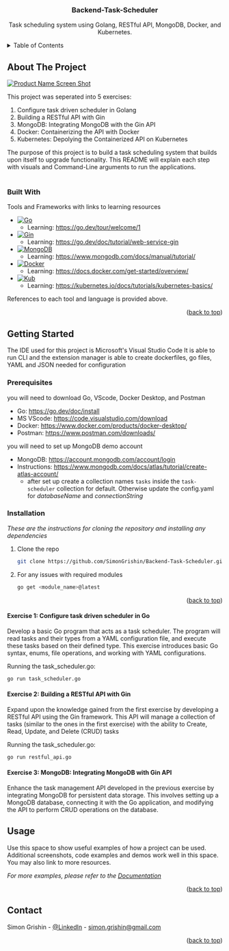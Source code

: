 

<!-- PROJECT LOGO -->
<br />
<div align="center">

  <h3 align="center">Backend-Task-Scheduler</h3>

  <p align="center">
    Task scheduling system using Golang, RESTful API, MongoDB, Docker, and Kubernetes.
  </p>
</div>



<!-- TABLE OF CONTENTS -->
<details>
  <summary>Table of Contents</summary>
  <ol>
    <li>
      <a href="#about-the-project">About The Project</a>
      <ul>
        <li><a href="#built-with">Built With</a></li>
      </ul>
    </li>
    <li>
      <a href="#getting-started">Getting Started</a>
      <ul>
        <li><a href="#prerequisites">Prerequisites</a></li>
        <li><a href="#installation">Installation</a></li>
      </ul>
    </li>
    <li><a href="#usage">Usage</a></li>
  </ol>
</details>



<!-- ABOUT THE PROJECT -->
## About The Project

[![Product Name Screen Shot][product-screenshot]](https://example.com)

This project was seperated into 5 exercises:

1. Configure task driven scheduler in Golang
2. Building a RESTful API with Gin
3. MongoDB: Integrating MongoDB with the Gin API
4. Docker: Containerizing the API with Docker
5. Kubernetes: Depolying the Containerized API on Kubernetes

The purpose of this project is to build a task scheduling system that builds upon itself to upgrade functionality.
This README will explain each step with visuals and Command-Line arguments to run the applications.
<br />
<br >



### Built With

Tools and Frameworks with links to learning resources

* [![Go][Go.js]][Go-url]
  * Learning: https://go.dev/tour/welcome/1
* [![Gin][Gin.js]][Gin-url]
  * Learning: https://go.dev/doc/tutorial/web-service-gin
* [![MongoDB][MongoDB.js]][MongoDB-url]
  * Learning: https://www.mongodb.com/docs/manual/tutorial/
* [![Docker][Docker.io]][Docker-url]
  * Learning: https://docs.docker.com/get-started/overview/
* [![Kub][Kub.dev]][Kub-url]
  * Learning: https://kubernetes.io/docs/tutorials/kubernetes-basics/

References to each tool and language is provided above.

<p align="right">(<a href="#readme-top">back to top</a>)</p>




<!-- GETTING STARTED -->
## Getting Started

The IDE used for this project is Microsoft's Visual Studio Code
It is able to run CLI and the extension manager is able to create dockerfiles, go files, YAML and JSON needed for configuration


### Prerequisites

you will need to download Go, VScode, Docker Desktop, and Postman
* Go: https://go.dev/doc/install
* MS VScode: https://code.visualstudio.com/download
* Docker: https://www.docker.com/products/docker-desktop/
* Postman: https://www.postman.com/downloads/

you will need to set up MongoDB demo account
* MongoDB: https://account.mongodb.com/account/login
* Instructions: https://www.mongodb.com/docs/atlas/tutorial/create-atlas-account/
  * after set up create a collection names `tasks`  inside the `task-scheduler` collection for default. Otherwise update the config.yaml for _databaseName_ and _connectionString_
 


### Installation

_These are the instructions for cloning the repository and installing any dependencies_

1. Clone the repo
   ```sh
   git clone https://github.com/SimonGrishin/Backend-Task-Scheduler.git
   ```

2. For any issues with required modules
   ```sh
   go get <module_name>@latest
   ```

<p align="right">(<a href="#readme-top">back to top</a>)</p>



#### Exercise 1: Configure task driven scheduler in Go

Develop a basic Go program that acts as a task scheduler. The program will read
tasks and their types from a YAML configuration file, and execute these tasks based on their
defined type. This exercise introduces basic Go syntax, enums, file operations, and working with
YAML configurations.

Running the task_scheduler.go:
```sh
go run task_scheduler.go
```

#### Exercise 2: Building a RESTful API with Gin

Expand upon the knowledge gained from the first exercise by developing a RESTful
API using the Gin framework. This API will manage a collection of tasks (similar to the ones in
the first exercise) with the ability to Create, Read, Update, and Delete (CRUD) tasks

Running the task_scheduler.go:
  ```sh
  go run restful_api.go
  ```

#### Exercise 3: MongoDB: Integrating MongoDB with Gin API

Enhance the task management API developed in the previous exercise by
integrating MongoDB for persistent data storage. This involves setting up a MongoDB database,
connecting it with the Go application, and modifying the API to perform CRUD operations on the
database.



<!-- USAGE EXAMPLES -->
## Usage

Use this space to show useful examples of how a project can be used. Additional screenshots, code examples and demos work well in this space. You may also link to more resources.

_For more examples, please refer to the [Documentation](https://example.com)_

<p align="right">(<a href="#readme-top">back to top</a>)</p>






<!-- CONTACT -->
## Contact

Simon Grishin - [@LinkedIn](https://linkedin/in/simongrishin) - simon.grishin@gmail.com

<p align="right">(<a href="#readme-top">back to top</a>)</p>





<!-- MARKDOWN LINKS & IMAGES -->
<!-- https://www.markdownguide.org/basic-syntax/#reference-style-links -->
[contributors-shield]: https://img.shields.io/github/contributors/othneildrew/Best-README-Template.svg?style=for-the-badge
[contributors-url]: https://github.com/othneildrew/Best-README-Template/graphs/contributors
[forks-shield]: https://img.shields.io/github/forks/othneildrew/Best-README-Template.svg?style=for-the-badge
[forks-url]: https://github.com/othneildrew/Best-README-Template/network/members
[stars-shield]: https://img.shields.io/github/stars/othneildrew/Best-README-Template.svg?style=for-the-badge
[stars-url]: https://github.com/othneildrew/Best-README-Template/stargazers
[issues-shield]: https://img.shields.io/github/issues/othneildrew/Best-README-Template.svg?style=for-the-badge
[issues-url]: https://github.com/othneildrew/Best-README-Template/issues
[license-shield]: https://img.shields.io/github/license/othneildrew/Best-README-Template.svg?style=for-the-badge
[license-url]: https://github.com/othneildrew/Best-README-Template/blob/master/LICENSE.txt
[linkedin-shield]: https://img.shields.io/badge/-LinkedIn-black.svg?style=for-the-badge&logo=linkedin&colorB=555
[linkedin-url]: https://linkedin.com/in/othneildrew
[product-screenshot]: images/screenshot.png
[Go.js]: https://img.shields.io/badge/Go-000020?style=for-the-badge&logo=go&logoColor=61DAFB
[Go-url]: https://go.dev
[Gin.js]: https://img.shields.io/badge/Gin-000000?style=for-the-badge&logo=Gin&logoColor=61DAFB
[Gin-url]: https://gin-gonic.com/
[MongoDB.js]: https://img.shields.io/badge/Mongodb-35495E?style=for-the-badge&logo=Mongodb&logoColor=4FC08D
[MongoDB-url]: https://www.mongodb.com/
[Docker.io]: https://img.shields.io/badge/Docker-384d54?style=for-the-badge&logo=Docker&logoColor=0db7ed
[Docker-url]: https://www.docker.com/
[Kub.dev]: https://img.shields.io/badge/kubernetes-a0b4d4?style=for-the-badge&logo=kubernetes&logoColor=3970e4
[Kub-url]: https://svelte.dev/

